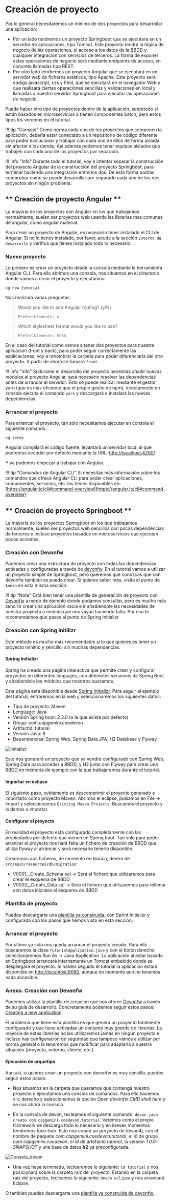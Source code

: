 # Creación de proyecto

Por lo general necesitaremos un mínimo de dos proyectos para desarrollar una aplicación:

* Por un lado tendremos un proyecto Springboot que se ejecutará en un servidor de aplicaciones, tipo Tomcat. Este proyecto tendrá la lógica de negocio de las operaciones, el acceso a los datos de la BBDD y cualquier integración con servicios de terceros. La forma de exponer estas operaciones de negocio será mediante endpoints de acceso, en concreto llamadas tipo REST.
* Por otro lado tendremos un proyecto Angular que se ejecutará en un servidor web de ficheros estáticos, tipo Apache. Este proyecto será código javascript, css y html, que se ejecutará en el navegador Web y que realizará ciertas operaciones sencillas y validaciones en local y llamadas a nuestro servidor Springboot para ejecutar las operaciones de negocio.

Puede haber otro tipo de proyectos dentro de la aplicación, sobretodo si están basados en microservicios o tienen componentes batch, pero estos tipos los veremos en el tutorial.

!!! tip "Consejo"
    Como norma cada uno de los proyectos que componen la aplicación, debería estar conectado a un repositorio de código diferente para poder evolucionar y trabajar con cada uno de ellos de forma aislada sin afectar a los demás. Así además podemos tener equipos aislados que trabajen con cada uno de los proyectos por separado.

!!! info "Info"
    Durante todo el tutorial, voy a intentar separar la construcción del proyecto Angular de la construcción del proyecto Springboot, para terminar haciendo una integración entre los dos. De esta forma podrás comprobar como se puede desarrollar por separado cada uno de los dos proyectos sin ningún problema.

## ** Creación de proyecto Angular **

La mayoría de los proyectos con Angular en los que trabajamos normalmente, suelen ser proyectos web usando las librerías mas comunes de angular, como angular material.

Para crear un proyecto de Angular, es necesario tener instalado el CLI de Angular. Si no lo tienes instalado, por favor, acude a la sección `Entorno de desarrollo` y verifica que tienes instalado todo lo necesario.

### Nuevo proyecto

Lo primero es crear un proyecto desde la consola mediante la herramienta Angular CLI.
Para ello abrimos una consola, nos situamos en el directorio donde vamos a crear el proyecto y ejecutamos:

    ng new tutorial

Nos realizará varias preguntas.

> Would you like to add Angular routing? (y/N)

>  `Preferiblemente: y`

> Which stylesheet format would you like to use?

>  `Preferiblemente: SCSS`

En el caso del tutorial como vamos a tener dos proyectos para nuestra aplicación (front y back), para poder seguir correctamente las explicaciones, voy a renombrar la carpeta para poder diferenciarla del otro proyecto. A partir de ahora se llamará `front`.

!!! info "Info"
    Si durante el desarrollo del proyecto necesitas añadir nuevos módulos al proyecto Angular, será necesario resolver las dependencias antes de arrancar el servidor. Esto se puede realizar mediante el gestor yarn (que es más eficiente que el propio gestio de npm), directamente en consola ejecuta el comando `yarn` y descargará e instalará las nuevas dependencias.


### Arrancar el proyecto

Para arrancar el proyecto, tan solo necesitamos ejecutar en consola el siguiente comando:

    ng serve

Angular compilará el código fuente, levantará un servidor local al que podremos acceder por defecto mediante la URL: [http://localhost:4200/](http://localhost:4200/)

Y ya podemos empezar a trabajar con Angular.

!!! tip "Comandos de Angular CLI"
    Si necesitas más información sobre los comandos que ofrece Angular CLI para poder crear aplicaciones, componentes, servicios, etc. los tienes disponibles en:
    [https://angular.io/cli#command-overview](https://angular.io/cli#command-overview)



## ** Creación de proyecto Springboot **

La mayoría de los proyectos Springboot en los que trabajamos normalmente, suelen ser proyectos web sencillos con pocas dependencias de terceros o incluso proyectos basados en microservicios que ejecutan pocas acciones.

### Creación con Devonfw

Podemos crear una estructura de proyecto con todas las dependencias activadas y configuradas a través de [devonfw](https://devonfw.com/). En el tutorial vamos a utilizar un proyecto simple de Springboot, pero queremos que conozcas que con devonfw también se puede crear. Si quieres saber más, visita el punto de `Anexo` en esta misma sección.

!!! tip "Nota"
    Está bien tener una plantilla de generación de proyecto con [Devonfw](https://devonfw.com/) a modo de ejemplo donde podamos consultar, pero es mucho más sencillo crear una aplicación vacía e ir añadiendole las necesidades de nuestro proyecto a medida que nos vayan haciendo falta. Por eso te recomendamos que pases al punto de Spring Initializr

### Creación con Spring Initilizr

Este método es mucho más recomendable si lo que quieres es tener un proyecto mínimo y sencillo, sin muchas dependencias. 

#### Spring Initializr

Spring ha creado una página interactiva que permite crear y configurar proyectos en diferentes lenguajes, con diferentes versiones de Spring Boot y añadiendole los módulos que nosotros queramos.

Esta página está disponible desde [Spring Initializr](https://start.spring.io/). Para seguir el ejemplo del tutorial, entraremos en la web y seleccionaremos los siguientes datos:

* Tipo de proyecto: Maven
* Lenguage: Java
* Versión Spring boot: 2.3.0 (o la que exista por defecto)
* Group: com.capgemini.coedevon
* ArtifactId: tutorial
* Versión Java: 8
* Dependencias: Spring Web, Spring Data JPA, H2 Database y Flyway

![initializr](./assets/images/initializr.png)


Esto nos generará un proyecto que ya vendrá configurado con Spring Web, Spring Data para acceder a BBDD, y H2 junto con Flyway para crear una BBDD en memoria de ejemplo con la que trabajaremos durante el tutorial.


#### Importar en eclipse

El siguiente paso, ovbiamente es descomprimir el proyecto generado e importarlo como proyecto Maven. Abrimos el eclipse, pulsamos en File → Import y seleccionamos `Existing Maven Projects`. Buscamos el proyecto y le damos a importar.

#### Configurar el proyecto

En realidad el proyecto está configurado completamente con las propiedades por defecto que vienen en Spring boot. Tan solo para poder arrancar el proyecto nos hará falta un fichero de creación de BBDD que utiliza flyway al arrancar y será necesario tenerlo disponible.

Crearemos dos ficheros, de momento en blanco, dentro de `src/main/resources/db/migration`:

* V0001__Create_Schema.sql → Será el fichero que utilizaremos para crear el esquema de BBDD
* V0002__Create_Data.sql → Será el fichero que utilizaremos para rellenar con datos iniciales el esquema de BBDD

### **Plantilla de proyecto**

Puedes descargarte una [plantilla ya construida](./assets/project-template.7z), con Sprint Initializr y configurada con los pasos que hemos visto en esta sección.


### Arrancar el proyecto

Por último ya solo nos queda arrancar el proyecto creado. Para ello buscaremos la clase `TutorialApplication.java` y con el botón derecho seleccionaremos Run As → Java Application. La aplicación al estar basada en Springboot arrancará internamente un Tomcat embebido donde se despliegará el proyecto. Si habéis seguido el tutorial la aplicación estará disponible en [http://localhost:8080](http://localhost:8080), aunque de momento aun no tenemos nada accesible.


### Anexo. Creación con Devonfw

Podemos utilizar la plantilla de creación que nos ofrece [Devonfw](https://devonfw.com/) a través de su guía de desarrollo. Concretamente podemos seguir estos pasos: [Creating a new application](https://devonfw.com/website/pages/docs/devon4j.asciidoc_tutorials.html).

El problema que tiene esta plantilla es que genera un proyecto totalmente configurado y que tiene activadas un conjunto muy grande de librerías. La mayoría de estas librerías no las utilizaremos jamás en ningún proyecto e incluso hay configuración de seguridad que tampoco vamos a utilizar por norma general o la tendremos que modificar para adaptarla a nuestra situación (proyecto, entorno, cliente, etc.).

#### Ejecución de arquetipo

Aun así, si quieres crear un proyecto con devonfw es muy sencillo, puedes seguir estos pasos:

* Nos situamos en la carpeta que queramos que contenga nuestro proyecto y ejecutamos una consola de comandos. Para ello hacemos clic derecho y seleccionamos la opción *Open devonfw CMD shell here* y se nos abrirá la consola.

* En la consola de devon, tecleamos el siguiente comando: `devon java create com.capgemini.coedevon.tutorial`.
Veremos como el propio framework se descarga todo lo necesario y en breves momentos tendremos todo listo. Esto nos creará un proyecto de devon4j, con el nombre de paquete *com.capgemini.coedevon.tutorial*, el id de grupo *com.capgemini.coedevon*, el id de artefacto *tutorial*, la versión *1.0.0-SNAPSHOT* y una base de datos **h2** ya preconfigurada.

![Consola_devon](./assets/images/devon4j-template.png)

* Una vez haya terminado, teclearemos lo siguiente:
`cd tutorial` y nos posicionará sobre la carpeta raíz del proyecto. Estando en la carpeta raíz del proyecto, tecleamos lo siguiente: `devon eclipse` y nos arrancará Eclipse.


O tambien puedes descargarte una [plantilla ya construida de devonfw.](./assets/devon4j-template.7z)
